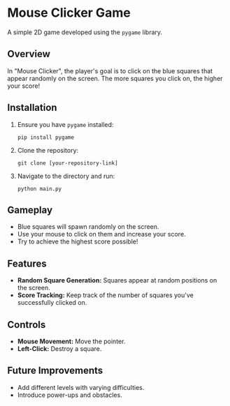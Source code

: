 # Mouse Clicker Game

A simple 2D game developed using the `pygame` library.

## Overview

In "Mouse Clicker", the player's goal is to click on the blue squares that appear randomly on the screen. The more squares you click on, the higher your score!

## Installation

1. Ensure you have `pygame` installed:
   ```
   pip install pygame
   ```

2. Clone the repository:
   ```
   git clone [your-repository-link]
   ```

3. Navigate to the directory and run:
   ```
   python main.py
   ```

## Gameplay

- Blue squares will spawn randomly on the screen.
- Use your mouse to click on them and increase your score.
- Try to achieve the highest score possible!

## Features

- **Random Square Generation:** Squares appear at random positions on the screen.
- **Score Tracking:** Keep track of the number of squares you've successfully clicked on.

## Controls

- **Mouse Movement:** Move the pointer.
- **Left-Click:** Destroy a square.

## Future Improvements

- Add different levels with varying difficulties.
- Introduce power-ups and obstacles.

